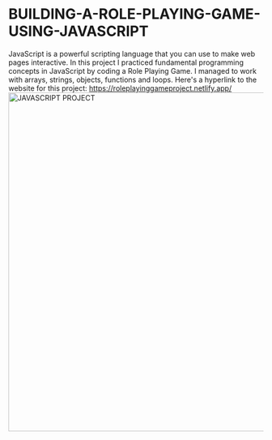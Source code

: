 # BUILDING-A-ROLE-PLAYING-GAME-USING-JAVASCRIPT
JavaScript is a powerful scripting language that you can use to make web pages interactive. In this project I practiced fundamental programming concepts in JavaScript by coding a Role Playing Game. I managed to work with arrays, strings, objects, functions and loops.
Here's a hyperlink to the website for this project: https://roleplayinggameproject.netlify.app/
<img width="669" alt="JAVASCRIPT PROJECT" src="https://github.com/Enockodhis/BUILDING-A-ROLE-PLAYING-GAME-USING-JAVASCRIPT/assets/107674019/ded1017f-d70e-4764-8145-48a9ea1f3eeb">
